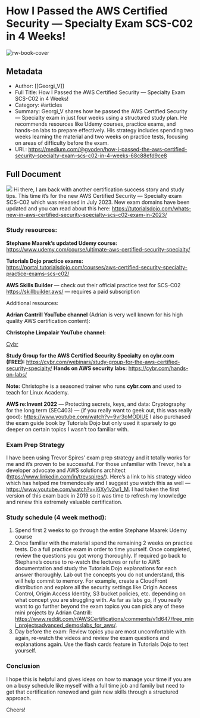 # How I Passed the AWS Certified Security — Specialty Exam SCS-C02 in 4 Weeks!

![rw-book-cover](https://miro.medium.com/v2/resize:fit:600/1*OtUPbU38MqOY40bTE4g9bA.png)

## Metadata
- Author: [[Georgi_V]]
- Full Title: How I Passed the AWS Certified Security — Specialty Exam SCS-C02 in 4 Weeks!
- Category: #articles
- Summary: Georgi_V shares how he passed the AWS Certified Security — Specialty exam in just four weeks using a structured study plan. He recommends resources like Udemy courses, practice exams, and hands-on labs to prepare effectively. His strategy includes spending two weeks learning the material and two weeks on practice tests, focusing on areas of difficulty before the exam.
- URL: https://medium.com/@gvoden/how-i-passed-the-aws-certified-security-specialty-exam-scs-c02-in-4-weeks-68c88efd9ce8

## Full Document
![](https://miro.medium.com/v2/resize:fit:600/1*OtUPbU38MqOY40bTE4g9bA.png)
Hi there, I am back with another certification success story and study tips. This time it’s for the new AWS Certified Security — Specialty exam SCS-C02 which was released in July 2023. New exam domains have been updated and you can read about this here: <https://tutorialsdojo.com/whats-new-in-aws-certified-security-specialty-scs-c02-exam-in-2023/>

### Study resources:

**Stephane Maarek’s updated Udemy course:** <https://www.udemy.com/course/ultimate-aws-certified-security-specialty/>

**Tutorials Dojo practice exams:** <https://portal.tutorialsdojo.com/courses/aws-certified-security-specialty-practice-exams-scs-c02/>

**AWS Skills Builder** — check out their official practice test for SCS-C02 <https://skillbuilder.aws/> — requires a paid subscription

Additional resources:

**Adrian Cantrill YouTube channel** (Adrian is very well known for his high quality AWS certification content):

**Christophe Limpalair YouTube channel:**

[Cybr](https://www.youtube.com/@Cybrcom/videos?source=post_page-----68c88efd9ce8---------------------------------------)

**Study Group for the AWS Certified Security Specialty on cybr.com (FREE):** <https://cybr.com/webinars/study-group-for-the-aws-certified-security-specialty/> **Hands on AWS security labs:** <https://cybr.com/hands-on-labs/>

**Note:** Christophe is a seasoned trainer who runs **cybr.com** and used to teach for Linux Academy.

**AWS re:Invent 2022** — Protecting secrets, keys, and data: Cryptography for the long term (SEC403) — (if you really want to geek out, this was really good): <https://www.youtube.com/watch?v=9vr3oMODIUE> I also purchased the exam guide book by Tutorials Dojo but only used it sparsely to go deeper on certain topics I wasn’t too familiar with.

### Exam Prep Strategy

I have been using Trevor Spires’ exam prep strategy and it totally works for me and it’s proven to be successful. For those unfamiliar with Trevor, he’s a developer advocate and AWS solutions architect (<https://www.linkedin.com/in/trevspires/>). Here’s a link to his strategy video which has helped me tremendously and I suggest you watch this as well — <https://www.youtube.com/watch?v=I6Xy1v2w1_M>. I had taken the first version of this exam back in 2019 so it was time to refresh my knowledge and renew this extremely valuable certification.

### Study schedule (4 week method):

1. Spend first 2 weeks to go through the entire Stephane Maarek Udemy course
2. Once familiar with the material spend the remaining 2 weeks on practice tests. Do a full practice exam in order to time yourself. Once completed, review the questions you got wrong thoroughly. If required go back to Stephane’s course to re-watch the lectures or refer to AWS documentation and study the Tutorials Dojo explanations for each answer thoroughly. Lab out the concepts you do not understand, this will help commit to memory. For example, create a CloudFront distribution and explore all the security settings like Origin Access Control, Origin Access Identity, S3 bucket policies, etc. depending on what concept you are struggling with. As far as labs go, if you really want to go further beyond the exam topics you can pick any of these mini projects by Adrian Cantrill: <https://www.reddit.com/r/AWSCertifications/comments/v1d647/free_mini_projectsadvanced_demoslabs_for_aws/>.
3. Day before the exam: Review topics you are most uncomfortable with again, re-watch the videos and review the exam questions and explanations again. Use the flash cards feature in Tutorials Dojo to test yourself.

### **Conclusion**

I hope this is helpful and gives ideas on how to manage your time if you are on a busy schedule like myself with a full time job and family but need to get that certification renewed and gain new skills through a structured approach.

Cheers!
